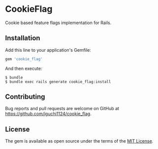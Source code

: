 # CookieFlag

Cookie based feature flags implementation for Rails.

## Installation

Add this line to your application's Gemfile:

```ruby
gem 'cookie_flag'
```

And then execute:

```shell
$ bundle
$ bundle exec rails generate cookie_flag:install
```

## Contributing

Bug reports and pull requests are welcome on GitHub at https://github.com/iguchi1124/cookie_flag.

## License

The gem is available as open source under the terms of the [MIT License](https://opensource.org/licenses/MIT).
